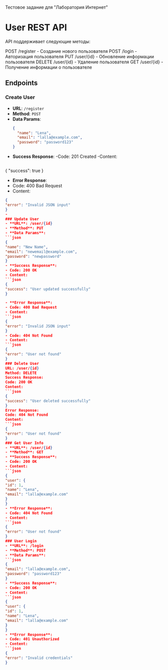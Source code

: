 Тестовое задание для "Лаборатория Интернет"

# User REST API

API поддерживает следующие методы:

POST /register - Создание нового пользователя
POST /login - Авторизация пользователя
PUT /user/{id} - Обновление информации пользователя
DELETE /user/{id} - Удаление пользователя
GET /user/{id} - Получение информации о пользователе
## Endpoints

### Create User
- **URL**: `/register`
- **Method**: `POST`
- **Data Params**:
  ```json
  {
    "name": "Lena",
    "email": "lalla@example.com",
    "password": "password123"
  }
- **Success Response**:
-Code: 201 Created
-Content:
  ```json
{
"success": true
}
- **Error Response**:
- Code: 400 Bad Request
- Content:
 ```json
{
"error": "Invalid JSON input"
}
- 
### Update User
- **URL**: /user/{id}
- **Method**: PUT
- **Data Params**:
```json
{
"name": "New Name",
"email": "newemail@example.com",
"password": "newpassword"
}
- **Success Response**:
- Code: 200 OK
- Content:
 ```json
{
"success": "User updated successfully"
}

- **Error Response**:
- Code: 400 Bad Request
- Content:
 ```json
{
"error": "Invalid JSON input"
}
- Code: 404 Not Found
- Content:
```json
{
"error": "User not found"
}
### Delete User
URL: /user/{id}
Method: DELETE
Success Response:
Code: 200 OK
Content:
```json
{
"success": "User deleted successfully"
}
Error Response:
Code: 404 Not Found
Content:
 ```json
{
"error": "User not found"
}
### Get User Info
- **URL**: /user/{id}
- **Method**: GET
- **Success Response**:
- Code: 200 OK
- Content:
```json
{
"user": {
"id": 1,
"name": "Lena",
"email": "lalla@example.com"
}
}
- **Error Response**:
- Code: 404 Not Found
- Content:
 ```json
{
"error": "User not found"
}
### User Login
- **URL**: /login
- **Method**: POST
- **Data Params**:
 ```json
{
"email": "lalla@example.com",
"password": "password123"
}
- **Success Response**:
- Code: 200 OK
- Content:
 ```json
{
"user": {
"id": 1,
"name": "Lena",
"email": "lalla@example.com"
}
}
- **Error Response**:
- Code: 401 Unauthorized
- Content:
 ```json
{
"error": "Invalid credentials"
}
